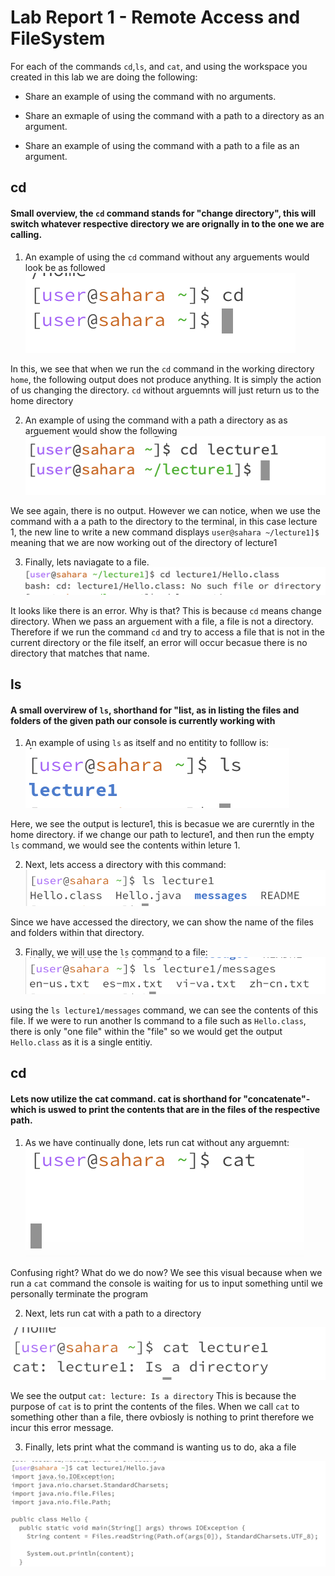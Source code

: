# Lab Report 1 - Remote Access and FileSystem


For each of the commands `cd`,`ls`, and `cat`, and using the workspace you created in this lab we are doing the following:

* Share an example of using the command with no arguments. 

* Share an exmaple of using the command with a path to a directory as an argument.

* Share an example of using the command with a path to a file as an argument.

## cd

#### Small overview, the `cd` command stands for "change directory", this will switch whatever respective directory we are orignally in to the one we are calling.

1) An example of using the `cd` command without any arguements would look be as followed
   ![Image](cd1.png)

In this, we see that when we run the `cd` command in the working directory `home`, the following output does not produce anything. It is simply the action of us changing the directory. `cd` without arguemnts will just return us to the home directory

2) An example of using the command with a path a directory as as arguement would show the following
   ![Image](cd2.png)

We see again, there is no output. However we can notice, when we use the command with a a path to the directory to the terminal, in this case lecture 1, the new line to write a new command displays `user@sahara ~/lecture1]$` meaning that we are now working out of the directory of lecture1 

3) Finally, lets naviagate to a file.
   ![Image](cd3.png)


It looks like there is an error. Why is that? This is because `cd` means change directory. When we pass an arguement with a file, a file is not a directory. Therefore if we run the command `cd` and try to access a file that is not in the current directory or the file itself, an error will occur becasue there is no directory that matches that name.

## ls
#### A small overvirew of `ls`, shorthand for "list, as in listing the files and folders of the given path our console is currently working with

1) An example of using `ls` as itself and no entitity to folllow is:
  ![Image](ls1.png)

Here, we see the output is lecture1, this is becasue we are curerntly in the home directory. if we change our path to lecture1, and then run the empty `ls` command, we would see the contents within leture 1. 

2) Next, lets access a directory with this command: 
![Image](ls2.png)

Since we have accessed the directory, we can show the name of the files and folders within that directory.

3) Finally, we will use the `ls` command to a file:
![Image](ls3.png)

using the `ls lecture1/messages` command, we can see the contents of this file. If we were to run another ls command to a file such as `Hello.class`, there is only "one file" within the "file" so we would get the output `Hello.class` as it is a single entitiy.

## cd 
#### Lets now utilize the cat command. cat is shorthand for "concatenate"- which is uswed to print the contents that are in the files of the respective path.

1) As we have continually done, lets run cat without any arguemnt:
![Image](cat1.png)

Confusing right? What do we do now? We see this visual because when we run a `cat` command the console is waiting for us to input something until we personally terminate the program

2) Next, lets run cat with a path to a directory

![Image](cat2.png)

We see the output `cat: lecture: Is a directory` This is because the purpose of `cat` is to print the contents of the files. When we call `cat` to something other than a file, there ovbiosly is nothing to print therefore we incur this error message.

3) Finally, lets print what the command is wanting us to do, aka a file

![Image](cat3.png)
